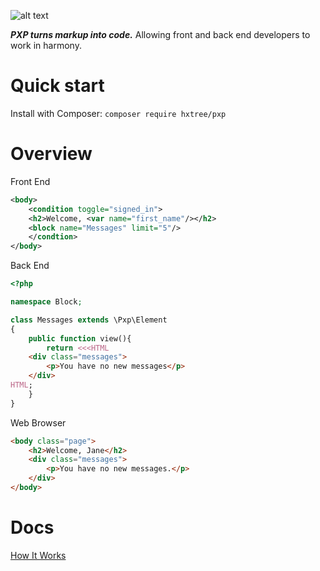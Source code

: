![alt text](https://github.com/hxtree/PXP/raw/master/docs/logo/179x100.jpg "PXP")

***PXP turns markup into code.*** Allowing front and back end developers to work in harmony.

# Quick start

Install with Composer: `composer require hxtree/pxp`

# Overview
Front End
```XML
<body>
	<condition toggle="signed_in">
	<h2>Welcome, <var name="first_name"/></h2>
	<block name="Messages" limit="5"/>
	</condtion>
</body>
```

Back End
```php
<?php

namespace Block;

class Messages extends \Pxp\Element
{
	public function view(){
		return <<<HTML
	<div class="messages">
		<p>You have no new messages</p>
	</div>
HTML;
	}
}
```

Web Browser
```HTML
<body class="page">
	<h2>Welcome, Jane</h2>
	<div class="messages">
		<p>You have no new messages.</p>
	</div>
</body>
```

# Docs
[How It Works](https://github.com/hxtree/PXP/blob/master/docs/How%20It%20Works.md)

